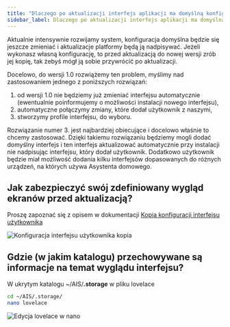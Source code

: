 ```yaml
---
title: "Dlaczego po aktualizacji interfejs aplikacji ma domyślną konfigurację"
sidebar_label: Dlaczego po aktualizacji interfejs aplikacji ma domyślną konfigurację
---
```



Aktualnie intensywnie rozwijamy system, konfiguracja domyślna będzie się jeszcze zmieniać i aktualizacje platformy będą ją nadpisywać. Jeżeli wykonasz własną konfigurację, to przed aktualizacją do nowej wersji zrób jej kopię, tak żebyś mógł ją sobie przywrócić po aktualizacji.

Docelowo, do wersji 1.0 rozwiążemy ten problem, myślimy nad zastosowaniem jednego z poniższych rozwiązań:

1. od wersji 1.0 nie będziemy już zmieniać interfejsu automatycznie (ewentualnie poinformujemy o możliwości instalacji nowego interfejsu),
2. automatyczne połączymy zmiany, które dodał użytkownik z naszymi,
3. stworzymy profile interfejsu, do wyboru.

Rozwiązanie numer 3. jest najbardziej obiecujące i docelowo właśnie to chcemy zastosować.
Dzięki takiemu rozwiązaniu będziemy mogli dodać domyślny interfejs i ten interfejs aktualizować automatycznie przy instalacji nie nadpisując interfejsu, który dodał użytkownik. Dodatkowo użytkownik będzie miał możliwość dodania kilku interfejsów dopasowanych do różnych urządzeń, na których używa Asystenta domowego.


## Jak zabezpieczyć swój zdefiniowany wygląd ekranów przed aktualizacją?

Proszę zapoznać się z opisem w dokumentacji [Kopia konfiguracji interfejsu użytkownika](/AIS-docs/docs/en/ais_app_ui_config.html)

![Konfiguracja interfejsu użytkownika kopia](/AIS-docs/img/en/frontend/lovelace-ui-conf-raw.png)

## Gdzie (w jakim katalogu) przechowywane są informacje na temat wyglądu interfejsu?

W ukrytym katalogu ~/AIS/**.storage**
w pliku lovelace

```bash
cd ~/AIS/.storage/
nano lovelace
```

![Edycja lovelace w nano](/AIS-docs/img/en/frontend/edit_lovelace_in_nano.png)
